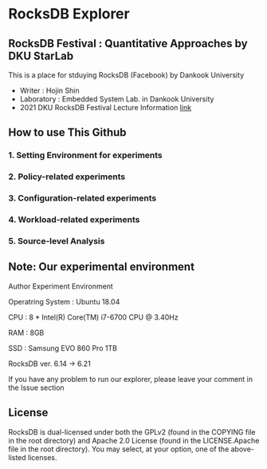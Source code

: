 # RocksDB Explorer 

## RocksDB Festival : Quantitative Approaches by DKU StarLab

This is a place for stduying RocksDB (Facebook) by Dankook University
- Writer : Hojin Shin
- Laboratory : Embedded System Lab. in Dankook University
- 2021 DKU RocksDB Festival Lecture Information [link]()

## How to use This Github

### 1. Setting Environment for experiments

### 2. Policy-related experiments

### 3. Configuration-related experiments

### 4. Workload-related experiments

### 5. Source-level Analysis

## Note: Our experimental environment

Author Experiment Environment

  Operatring System : Ubuntu 18.04
  
  CPU : 8 * Intel(R) Core(TM) i7-6700 CPU @ 3.40Hz
  
  RAM : 8GB
  
  SSD : Samsung EVO 860 Pro 1TB
  
  RocksDB ver. 6.14 -> 6.21

If you have any problem to run our explorer, please leave your comment in the Issue section

## License

RocksDB is dual-licensed under both the GPLv2 (found in the COPYING file in the root directory) and Apache 2.0 License (found in the LICENSE.Apache file in the root directory).  You may select, at your option, one of the above-listed licenses.
